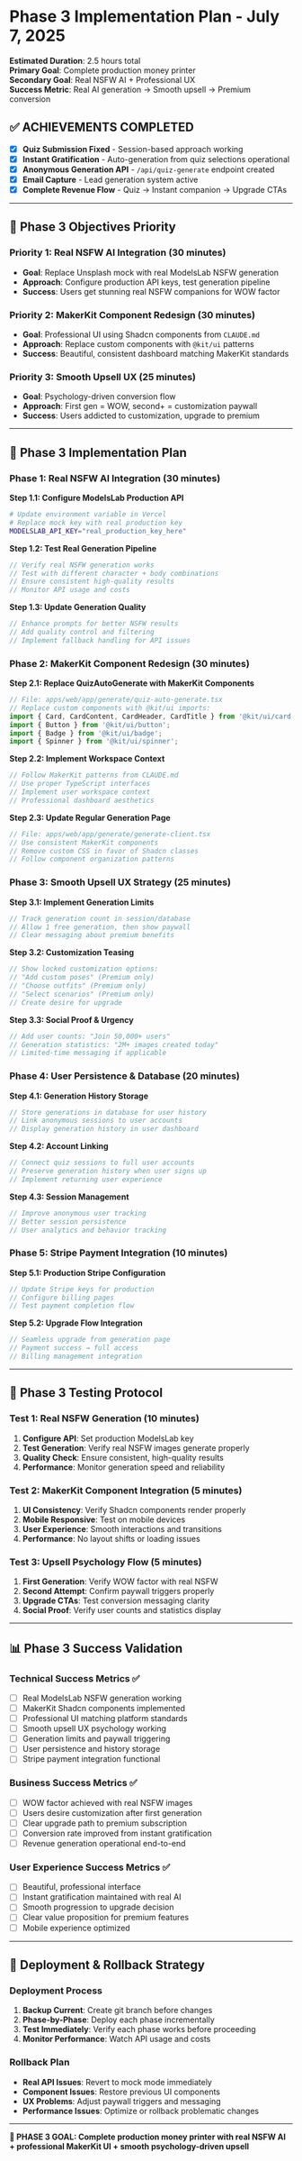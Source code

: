 # Phase 3 Implementation Plan - July 7, 2025

**Estimated Duration**: 2.5 hours total  
**Primary Goal**: Complete production money printer  
**Secondary Goal**: Real NSFW AI + Professional UX  
**Success Metric**: Real AI generation → Smooth upsell → Premium conversion  

## ✅ **ACHIEVEMENTS COMPLETED**
- [x] **Quiz Submission Fixed** - Session-based approach working
- [x] **Instant Gratification** - Auto-generation from quiz selections operational
- [x] **Anonymous Generation API** - `/api/quiz-generate` endpoint created
- [x] **Email Capture** - Lead generation system active
- [x] **Complete Revenue Flow** - Quiz → Instant companion → Upgrade CTAs

---

## 🎯 **Phase 3 Objectives Priority**

### **Priority 1: Real NSFW AI Integration (30 minutes)**
- **Goal**: Replace Unsplash mock with real ModelsLab NSFW generation
- **Approach**: Configure production API keys, test generation pipeline
- **Success**: Users get stunning real NSFW companions for WOW factor

### **Priority 2: MakerKit Component Redesign (30 minutes)**
- **Goal**: Professional UI using Shadcn components from `CLAUDE.md`
- **Approach**: Replace custom components with `@kit/ui` patterns
- **Success**: Beautiful, consistent dashboard matching MakerKit standards

### **Priority 3: Smooth Upsell UX (25 minutes)**
- **Goal**: Psychology-driven conversion flow
- **Approach**: First gen = WOW, second+ = customization paywall
- **Success**: Users addicted to customization, upgrade to premium

---

## 🚀 **Phase 3 Implementation Plan**

### **Phase 1: Real NSFW AI Integration (30 minutes)**

**Step 1.1: Configure ModelsLab Production API**
```bash
# Update environment variable in Vercel
# Replace mock key with real production key
MODELSLAB_API_KEY="real_production_key_here"
```

**Step 1.2: Test Real Generation Pipeline**
```typescript
// Verify real NSFW generation works
// Test with different character + body combinations
// Ensure consistent high-quality results
// Monitor API usage and costs
```

**Step 1.3: Update Generation Quality**
```typescript
// Enhance prompts for better NSFW results
// Add quality control and filtering
// Implement fallback handling for API issues
```

### **Phase 2: MakerKit Component Redesign (30 minutes)**

**Step 2.1: Replace QuizAutoGenerate with MakerKit Components**
```typescript
// File: apps/web/app/generate/quiz-auto-generate.tsx
// Replace custom components with @kit/ui imports:
import { Card, CardContent, CardHeader, CardTitle } from '@kit/ui/card';
import { Button } from '@kit/ui/button';
import { Badge } from '@kit/ui/badge';
import { Spinner } from '@kit/ui/spinner';
```

**Step 2.2: Implement Workspace Context**
```typescript
// Follow MakerKit patterns from CLAUDE.md
// Use proper TypeScript interfaces
// Implement user workspace context
// Professional dashboard aesthetics
```

**Step 2.3: Update Regular Generation Page**
```typescript
// File: apps/web/app/generate/generate-client.tsx
// Use consistent MakerKit components
// Remove custom CSS in favor of Shadcn classes
// Follow component organization patterns
```

### **Phase 3: Smooth Upsell UX Strategy (25 minutes)**

**Step 3.1: Implement Generation Limits**
```typescript
// Track generation count in session/database
// Allow 1 free generation, then show paywall
// Clear messaging about premium benefits
```

**Step 3.2: Customization Teasing**
```typescript
// Show locked customization options:
// "Add custom poses" (Premium only)
// "Choose outfits" (Premium only)  
// "Select scenarios" (Premium only)
// Create desire for upgrade
```

**Step 3.3: Social Proof & Urgency**
```typescript
// Add user counts: "Join 50,000+ users"
// Generation statistics: "2M+ images created today"
// Limited-time messaging if applicable
```

### **Phase 4: User Persistence & Database (20 minutes)**

**Step 4.1: Generation History Storage**
```typescript
// Store generations in database for user history
// Link anonymous sessions to user accounts
// Display generation history in user dashboard
```

**Step 4.2: Account Linking**
```typescript
// Connect quiz sessions to full user accounts
// Preserve generation history when user signs up
// Implement returning user experience
```

**Step 4.3: Session Management**
```typescript
// Improve anonymous user tracking
// Better session persistence
// User analytics and behavior tracking
```

### **Phase 5: Stripe Payment Integration (10 minutes)**

**Step 5.1: Production Stripe Configuration**
```typescript
// Update Stripe keys for production
// Configure billing pages
// Test payment completion flow
```

**Step 5.2: Upgrade Flow Integration**
```typescript
// Seamless upgrade from generation page
// Payment success → full access
// Billing management integration
```

---

## 🧪 **Phase 3 Testing Protocol**

### **Test 1: Real NSFW Generation (10 minutes)**
1. **Configure API**: Set production ModelsLab key
2. **Test Generation**: Verify real NSFW images generate properly
3. **Quality Check**: Ensure consistent, high-quality results
4. **Performance**: Monitor generation speed and reliability

### **Test 2: MakerKit Component Integration (5 minutes)**
1. **UI Consistency**: Verify Shadcn components render properly
2. **Mobile Responsive**: Test on mobile devices
3. **User Experience**: Smooth interactions and transitions
4. **Performance**: No layout shifts or loading issues

### **Test 3: Upsell Psychology Flow (5 minutes)**
1. **First Generation**: Verify WOW factor with real NSFW
2. **Second Attempt**: Confirm paywall triggers properly
3. **Upgrade CTAs**: Test conversion messaging clarity
4. **Social Proof**: Verify user counts and statistics display

---

## 📊 **Phase 3 Success Validation**

### **Technical Success Metrics** ✅
- [ ] Real ModelsLab NSFW generation working
- [ ] MakerKit Shadcn components implemented
- [ ] Professional UI matching platform standards
- [ ] Smooth upsell UX psychology working
- [ ] Generation limits and paywall triggering
- [ ] User persistence and history storage
- [ ] Stripe payment integration functional

### **Business Success Metrics** ✅  
- [ ] WOW factor achieved with real NSFW images
- [ ] Users desire customization after first generation
- [ ] Clear upgrade path to premium subscription
- [ ] Conversion rate improved from instant gratification
- [ ] Revenue generation operational end-to-end

### **User Experience Success Metrics** ✅
- [ ] Beautiful, professional interface
- [ ] Instant gratification maintained with real AI
- [ ] Smooth progression to upgrade decision
- [ ] Clear value proposition for premium features
- [ ] Mobile experience optimized

---

## 🔄 **Deployment & Rollback Strategy**

### **Deployment Process**
1. **Backup Current**: Create git branch before changes
2. **Phase-by-Phase**: Deploy each phase incrementally
3. **Test Immediately**: Verify each phase works before proceeding
4. **Monitor Performance**: Watch API usage and costs

### **Rollback Plan**
- **Real API Issues**: Revert to mock mode immediately
- **Component Issues**: Restore previous UI components
- **UX Problems**: Adjust paywall triggers and messaging
- **Performance Issues**: Optimize or rollback problematic changes

---

**🎯 PHASE 3 GOAL: Complete production money printer with real NSFW AI + professional MakerKit UI + smooth psychology-driven upsell**
